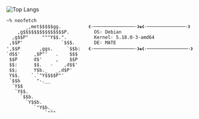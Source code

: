 ![Top Langs](https://github-readme-stats.vercel.app/api/top-langs/?username=eldyj&exclude_repo=Eldyj&langs_count=10&layout=compact&theme=dark)
```console
~% neofetch     
       _,met$$$$$gg.          《·───────────────·》◈《·──────────────·》 
    ,g$$$$$$$$$$$$$$$P.         OS᛬ Debian 
  ,g$$P"     """Y$$.".          Kernel᛬ 5.18.0-3-amd64 
 ,$$P'              `$$$.       DE᛬ MATE 
',$$P       ,ggs.     `$$b:   《·───────────────·》◈《·───────────────·》 
`d$$'     ,$P"'   .    $$$      
 $$P      d$'     ,    $$P    
 $$:      $$.   -    ,d$$'     
 $$;      Y$b._   _,d$P'      
 Y$$.    `.`"Y$$$$P"'         
 `$$b      "-.__
  `Y$$
   `Y$$.
     `$$b.
       `Y$$b.
          `"Y$b._
              `"""

```
